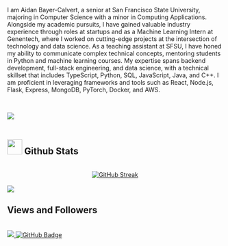 <h1 align = "center">
</h1>


<br>

I am Aidan Bayer-Calvert, a senior at San Francisco State University, majoring in Computer Science with a minor in Computing Applications. Alongside my academic pursuits, I have gained valuable industry experience through roles at startups and as a Machine Learning Intern at Genentech, where I worked on cutting-edge projects at the intersection of technology and data science. As a teaching assistant at SFSU, I have honed my ability to communicate complex technical concepts, mentoring students in Python and machine learning courses. My expertise spans backend development, full-stack engineering, and data science, with a technical skillset that includes TypeScript, Python, SQL, JavaScript, Java, and C++. I am proficient in leveraging frameworks and tools such as React, Node.js, Flask, Express, MongoDB, PyTorch, Docker, and AWS.

<br>

<img src="https://user-images.githubusercontent.com/73097560/115834477-dbab4500-a447-11eb-908a-139a6edaec5c.gif"><br><br>

## <img src="https://media.giphy.com/media/iY8CRBdQXODJSCERIr/giphy.gif" width="35"><b> Github Stats </b>

<br>

<div align="center">
 <a href="https://git.io/streak-stats"><img src="https://streak-stats.demolab.com?user=abccodes&theme=iceberg" alt="GitHub Streak" /></a>
</div>

<br>
<img src="https://user-images.githubusercontent.com/73097560/115834477-dbab4500-a447-11eb-908a-139a6edaec5c.gif">
<br>

## Views and Followers

<br>
<a href="https://github.com/Meghna-DAS/github-profile-views-counter">
    <img src="https://komarev.com/ghpvc/?username=abccodes">
</a>
<a href="https://github.com/abccodes?tab=followers"><img src="https://img.shields.io/github/followers/abccodes?label=Followers&style=social" alt="GitHub Badge"></a>
